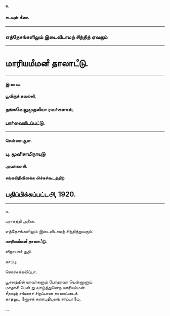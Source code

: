 #### ௳

#### சடவுள்‌ கீண.

---

### எத்தேசங்களிலும்‌ இடைவிடாமற் சிந்தித் ஏவரும்‌

---

# மாரியமஂமனஂ தாலாடஂடு.

---

#### இ ஸ வ.

#### பூவிருக்‌ தவல்லி,

### தங்கவேலுமுதலியா ரவா்களால்‌,

### பாா்வையிடப்பட்டு.

---

#### சென்ண-சூள.

### பு. மூனிசாமிநாயுடு

#### அவா்களசி.

#### சங்ககிதிவிளக்க ௮ச்சுச்கூடத்திற்‌

## பதிப்பிக்கப்பட்ட௮, 1920.

---

௳  

பராசத்தி அனை.  

எத்தேசங்களிலும்‌ இடைவிடாமற் சிந்தித்துவரும்.  

**மாரியமஂமனஂ தாலாடஂடு.**  

விநாயகா் துதி.  

காப்பு.  

சொச்சக்கலிப்பா.  

பூசலத்தில்‌ யாவா்களும்‌ போதரவா யென்னாளும்  
மாதாசி பென் று வாழ்த்துனெற மாரியம்மன்  
சீதானா் சங்சைச்‌ சிறப்பான தாலாட்டைக்  
காதலுட னோசக்‌ கணபதியுலங் சாப்பாமே,

...
